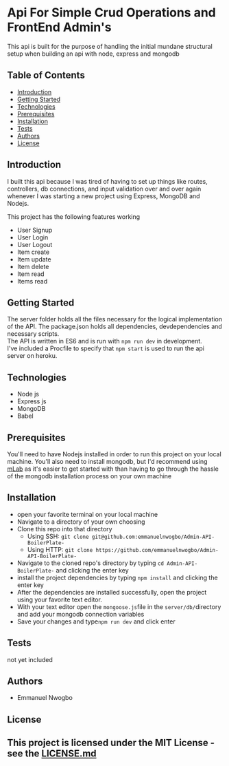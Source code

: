 <h1>Api For Simple Crud Operations and FrontEnd Admin's</h2>

<p>This api is built for the purpose of handling the initial mundane structural setup when building an api with node, express and mongodb</p>

<h2>Table of Contents</h2>
<ul>
  <li><a href="#introduction">Introduction</a></li>
  <li><a href="#gettingstarted">Getting Started</a></li>
  <li><a href="#technologies">Technologies</a></li>
  <li><a href="#prerequisites">Prerequisites</a></li>
  <li><a href="#installation">Installation</a></li>
  <li><a href="#tests">Tests</a></li>
  <li><a href="#authors">Authors</a></li>
  <li><a href="#license">License</a></li>
</ul>

<h2 id="introduction">Introduction</h2>
<p>I built this api because I was tired of having to set up things like routes, controllers, db connections, and input validation over and over again whenever I was starting a new project using Express, MongoDB and Nodejs.</p>
<p>
This project has the following features working
<ul>
  <li>User Signup</li>
  <li>User Login</li>
  <li>User Logout</li>
  <li>Item create</li>
  <li>Item update</li>
  <li>Item delete</li>
  <li>Item read</li>
  <li>Items read</li>
</ul>
</p>

<h2 id="gettingstarted">Getting Started</h2>
<p>The server folder holds all the files necessary for the logical implementation of the API. The package.json holds all dependencies, devdependencies and necessary scripts. <br>The API is written in ES6 and is run with <code>npm run dev</code> in development. <br>I've included a Procfile to specify that <code>npm start</code> is used to run the api server on heroku.</p>

<h2 id="technologies">Technologies</h2>
<ul>
  <li>Node js</li>
  <li>Express js</li>
  <li>MongoDB</li>
  <li>Babel</li>
</ul>

<h2 id="prerequisites">Prerequisites</h2>
<p>You'll need to have Nodejs installed in order to run this project on your local machine. You'll also need to install mongodb, but I'd recommend using <a href="https://mlab.com">mLab</a> as it's easier to get started with than having to go through the hassle of the mongodb installation process on your own machine</p>

<h2 id="installation">Installation</h2>
<p>
  <ul>
  <li>open your favorite terminal on your local machine</li>
  <li>Navigate to a directory of your own choosing</li>
  <li>Clone this repo into that directory
    <ul>
      <li>Using SSH: <code>git clone git@github.com:emmanuelnwogbo/Admin-API-BoilerPlate-</code></li>
      <li>Using HTTP: <code>git clone https://github.com/emmanuelnwogbo/Admin-API-BoilerPlate-</code></li>
    </ul>
  </li>
  <li>Navigate to the cloned repo's directory by typing <code>cd Admin-API-BoilerPlate-</code> and clicking the enter key</li>
  <li>install the project dependencies by typing <code>npm install</code> and clicking the enter key</li>
  <li>After the dependencies are installed successfully, open the project using your favorite text editor.</li>
  <li>With your text editor open the <code>mongoose.js</code>file in the <code>server/db/</code>directory and add your mongodb connection variables</li>
  <li>Save your changes and type<code>npm run dev</code> and click enter</li>
  </ul>
</p>

<h2 id="tests">Tests</h2>
<p>not yet included</p>

<h2 id="authors">Authors</h2>
<p><ul><li>Emmanuel Nwogbo</li></ul></p>

<h2 id="license">License<h2>
This project is licensed under the MIT License - see the <a href="https://github.com/emmanuelnwogbo/Admin-API-BoilerPlate-/blob/master/LICENSE">LICENSE.md</a>